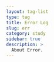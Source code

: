 ```yaml
---
layout: tag-list
type: tag
title: Error Log
slug: err
category: study
sidebar: true
description: >
  About Error.
---
```


